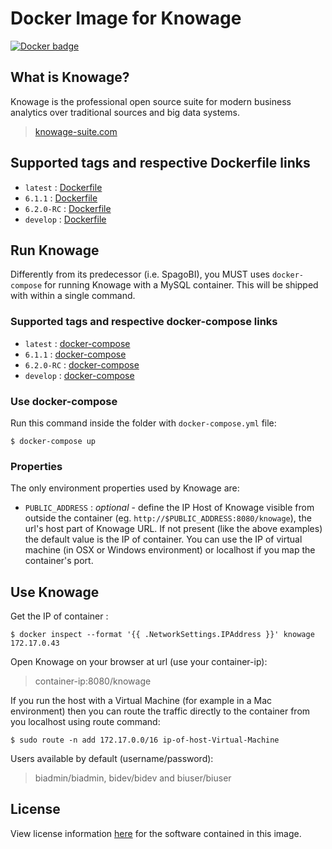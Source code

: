 # Docker Image for Knowage

[![Docker badge](https://img.shields.io/docker/pulls/knowagelabs/knowage-server-docker.svg)](https://hub.docker.com/r/knowagelabs/knowage-server-docker/)

## What is Knowage?

Knowage is the professional open source suite for modern business analytics over traditional sources and big data systems.

> [knowage-suite.com](https://www.knowage-suite.com)
 
## Supported tags and respective Dockerfile links

* ```latest``` : [Dockerfile](https://raw.githubusercontent.com/KnowageLabs/Knowage-Server-Docker/master/6.2.0-RC/Dockerfile)
* ```6.1.1``` : [Dockerfile](https://raw.githubusercontent.com/KnowageLabs/Knowage-Server-Docker/master/6.1.1/Dockerfile)
* ```6.2.0-RC``` : [Dockerfile](https://raw.githubusercontent.com/KnowageLabs/Knowage-Server-Docker/master/6.2.0-RC/Dockerfile)
* ```develop``` : [Dockerfile](https://raw.githubusercontent.com/KnowageLabs/Knowage-Server-Docker/master/Dockerfile)

## Run Knowage

Differently from its predecessor (i.e. SpagoBI), you MUST uses ```docker-compose``` for running Knowage with a MySQL container. This will be shipped with within a single command.

### Supported tags and respective docker-compose links

* ```latest``` : [docker-compose](https://raw.githubusercontent.com/KnowageLabs/Knowage-Server-Docker/master/6.2.0-RC/docker-compose.yml)
* ```6.1.1``` : [docker-compose](https://raw.githubusercontent.com/KnowageLabs/Knowage-Server-Docker/master/6.1.1/docker-compose.yml)
* ```6.2.0-RC``` : [docker-compose](https://raw.githubusercontent.com/KnowageLabs/Knowage-Server-Docker/master/6.2.0-RC/docker-compose.yml)
* ```develop``` : [docker-compose](https://raw.githubusercontent.com/KnowageLabs/Knowage-Server-Docker/master/docker-compose.yml)

### Use docker-compose

Run this command inside the folder with ```docker-compose.yml``` file:

```console
$ docker-compose up
```

### Properties

The only environment properties used by Knowage are:

* ```PUBLIC_ADDRESS``` : *optional* - define the IP Host of Knowage visible from outside the container (eg. ```http://$PUBLIC_ADDRESS:8080/knowage```),  the url's host part of Knowage URL. If not present (like the above examples) the default value is the IP of container. You can use the IP of virtual machine (in OSX or Windows environment) or localhost if you map the container's port.

## Use Knowage

Get the IP of container :

```console
$ docker inspect --format '{{ .NetworkSettings.IPAddress }}' knowage
172.17.0.43
```

Open Knowage on your browser at url (use your container-ip): 

> container-ip:8080/knowage

If you run the host with a Virtual Machine (for example in a Mac environment) then you can route the traffic directly to the container from you localhost using route command:

```console
$ sudo route -n add 172.17.0.0/16 ip-of-host-Virtual-Machine
```

Users available by default (username/password):

> biadmin/biadmin, bidev/bidev and biuser/biuser 

## License

View license information [here](https://github.com/KnowageLabs/Knowage-Server/) for the software contained in this image.
